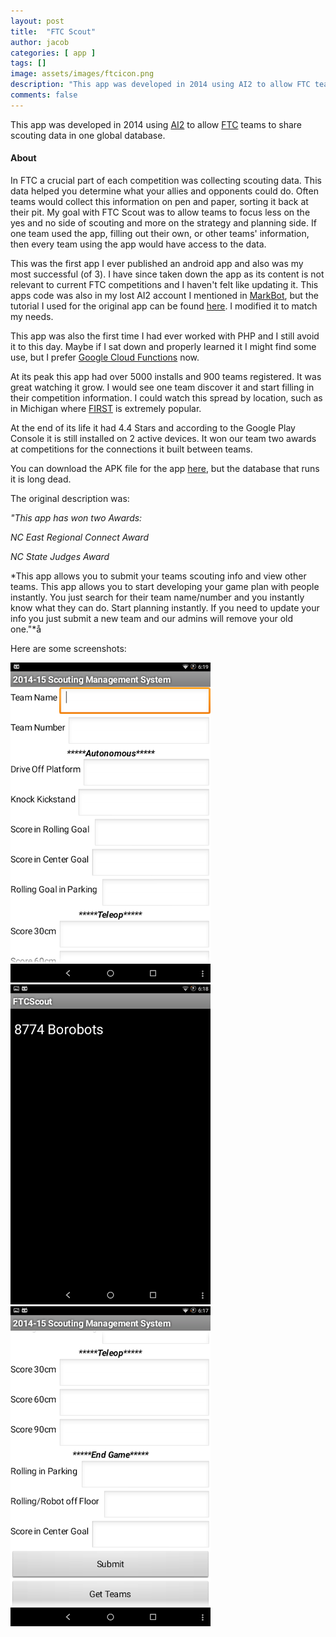 ```yaml
---
layout: post
title:  "FTC Scout"
author: jacob
categories: [ app ]
tags: []
image: assets/images/ftcicon.png
description: "This app was developed in 2014 using AI2 to allow FTC teams to share scouting data in one global database."
comments: false
---
```


This app was developed in 2014 using [AI2](http://appinventor.mit.edu/explore/) to allow [FTC](https://www.firstinspires.org/robotics/ftc) teams to share scouting data in one global database.

#### About
In FTC a crucial part of each competition was collecting scouting data. This data helped you determine what your allies and opponents could do. Often teams would collect this information on pen and paper, sorting it back at their pit. My goal with FTC Scout was to allow teams to focus less on the yes and no side of scouting and more on the strategy and planning side. If one team used the app, filling out their own, or other teams' information, then every team using the app would have access to the data.

This was the first app I ever published an android app and also was my most successful (of 3). I have since taken down the app as its content is not relevant to current FTC competitions and I haven't felt like updating it. This apps code was also in my lost AI2 account I mentioned in [MarkBot](http://orange.haus/markbot), but the tutorial I used for the original app can be found [here](http://www.newthinktank.com/2014/05/connect-app-inventor-mysql-database/). I modified it to match my needs.

This app was also the first time I had ever worked with PHP and I still avoid it to this day. Maybe if I sat down and properly learned it I might find some use, but I prefer [Google Cloud Functions](https://cloud.google.com/functions/) now.

At its peak this app had over 5000 installs and 900 teams registered. It was great watching it grow. I would see one team discover it and start filling in their competition information. I could watch this spread by location, such as in Michigan where [FIRST](https://www.firstinspires.org) is extremely popular.

At the end of its life it had 4.4 Stars and according to the Google Play Console it is still installed on 2 active devices. It won our team two awards at competitions for the connections it built between teams.

You can download the APK file for the app [here](https://drive.google.com/file/d/1XuZ4hDWqUfsGZqPbYA0TCEMnVnEkThdy/view?usp=sharing), but the database that runs it is long dead.

The original description was: 

*"This app has won two Awards:*

*NC East Regional Connect Award*

*NC State Judges Award*

*This app allows you to submit your teams scouting info and view other teams. This app allows you to start developing your game plan with people instantly. You just search for their team name/number and you instantly know what they can do. Start planning instantly. If you need to update your info you just submit a new team and our admins will remove your old one."*å


Here are some screenshots:

![alt text](/assets/images/ftcscreenshot1.png "Screenshot 1")
![alt text](/assets/images/ftcscreenshot2.png "Screenshot 2")
![alt text](/assets/images/ftcscreenshot3.png "Screenshot 3")